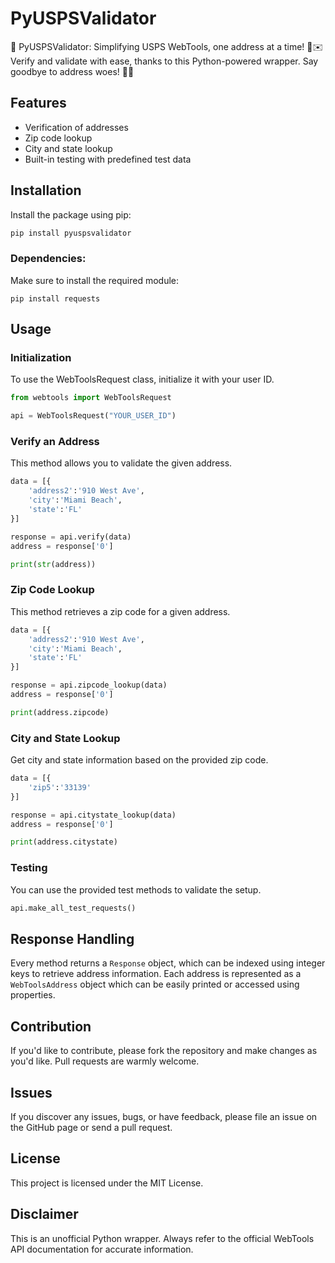 # PyUSPSValidator
📮 PyUSPSValidator: Simplifying USPS WebTools, one address at a time! 🐍✉️ Verify and validate with ease, thanks to this Python-powered wrapper. Say goodbye to address woes! 🚀📍

## Features

- Verification of addresses
- Zip code lookup
- City and state lookup
- Built-in testing with predefined test data

## Installation


Install the package using pip:

```bash
pip install pyuspsvalidator
```

### Dependencies:

Make sure to install the required module:
```
pip install requests
```

## Usage

### Initialization

To use the WebToolsRequest class, initialize it with your user ID.

```python
from webtools import WebToolsRequest

api = WebToolsRequest("YOUR_USER_ID")
```

### Verify an Address

This method allows you to validate the given address.

```python
data = [{
    'address2':'910 West Ave',
    'city':'Miami Beach',
    'state':'FL'
}]

response = api.verify(data)
address = response['0']

print(str(address))
```

### Zip Code Lookup

This method retrieves a zip code for a given address.

```python
data = [{
    'address2':'910 West Ave',
    'city':'Miami Beach',
    'state':'FL'
}]

response = api.zipcode_lookup(data)
address = response['0']

print(address.zipcode)
```

### City and State Lookup

Get city and state information based on the provided zip code.

```python
data = [{
    'zip5':'33139'
}]

response = api.citystate_lookup(data)
address = response['0']

print(address.citystate)
```

### Testing

You can use the provided test methods to validate the setup.

```python
api.make_all_test_requests()
```

## Response Handling

Every method returns a `Response` object, which can be indexed using integer keys to retrieve address information. Each address is represented as a `WebToolsAddress` object which can be easily printed or accessed using properties.

## Contribution

If you'd like to contribute, please fork the repository and make changes as you'd like. Pull requests are warmly welcome.

## Issues

If you discover any issues, bugs, or have feedback, please file an issue on the GitHub page or send a pull request.

## License

This project is licensed under the MIT License.

## Disclaimer

This is an unofficial Python wrapper. Always refer to the official WebTools API documentation for accurate information.